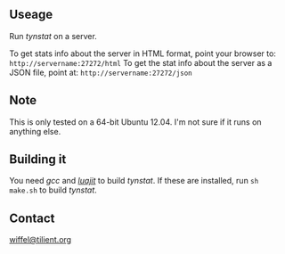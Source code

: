 Useage
------

Run *tynstat* on a server.

To get stats info about the server in HTML format, point your browser 
to: `http://servername:27272/html`
To get the stat info about the server as a JSON file, point 
at: `http://servername:27272/json`

Note
----

This is only tested on a 64-bit Ubuntu 12.04.
I'm not sure if it runs on anything else.


Building it
-----------

You need *gcc* and [*luajit*](http://luajit.org/) to build *tynstat*.
If these are installed, run `sh make.sh` to build *tynstat*.


Contact
-------

wiffel@tilient.org


